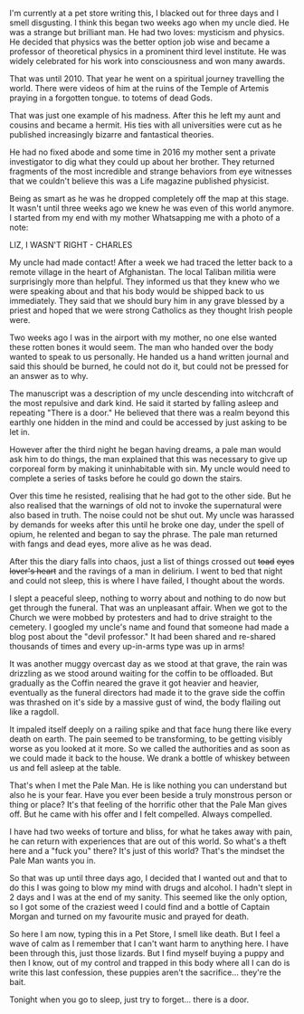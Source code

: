 I'm currently at a pet store writing this, I blacked out for three days and I smell disgusting. I think this began two weeks ago when my uncle died. He was a strange but brilliant man. He had two loves: mysticism and physics. He decided that physics was the better option job wise and became a professor of theoretical physics in a prominent third level institute. He was widely celebrated for his work into consciousness and won many awards.

That was until 2010. That year he went on a spiritual journey travelling the world. There were videos of him at the ruins of the Temple of Artemis praying in a forgotten tongue. to totems of dead Gods.

That was just one example of his madness. After this he left my aunt and cousins and became a hermit. His ties with all universities were cut as he published increasingly bizarre and fantastical theories.

He had no fixed abode and some time in 2016 my mother sent a private investigator to dig what they could up about her brother. They returned fragments of the most incredible and strange behaviors from eye witnesses that we couldn't believe this was a Life magazine published physicist.

Being as smart as he was he dropped completely off the map at this stage. It wasn't until three weeks ago we knew he was even of this world anymore. I started from my end with my mother Whatsapping me with a photo of a note:

LIZ, I WASN'T RIGHT - CHARLES

My uncle had made contact! After a week we had traced the letter back to a remote village in the heart of Afghanistan. The local Taliban militia were surprisingly more than helpful. They informed us that they knew who we were speaking about and that his body would be shipped back to us immediately. They said that we should bury him in any grave blessed by a priest and hoped that we were strong Catholics as they thought Irish people were.

Two weeks ago I was in the airport with my mother, no one else wanted these rotten bones it would seem. The man who handed over the body wanted to speak to us personally. He handed us a hand written journal and said this should be burned, he could not do it, but could not be pressed for an answer as to why.

The manuscript was a description of my uncle descending into witchcraft of the most repulsive and dark kind. He said it started by falling asleep and repeating "There is a door." He believed that there was a realm beyond this earthly one hidden in the mind and could be accessed by just asking to be let in.

However after the third night he began having dreams, a pale man would ask him to do things, the man explained that this was necessary to give up corporeal form by making it uninhabitable with sin. My uncle would need to complete a series of tasks before he could go down the stairs.

Over this time he resisted, realising that he had got to the other side. But he also realised that the warnings of old not to invoke the supernatural were also based in truth. The noise could not be shut out. My uncle was harassed by demands for weeks after this until he broke one day, under the spell of opium, he relented and began to say the phrase. The pale man returned with fangs and dead eyes, more alive as he was dead.

After this the diary falls into chaos, just a list of things crossed out ~~toad~~ ~~eyes~~ ~~lover's heart~~ and the ravings of a man in delirium. I went to bed that night and could not sleep, this is where I have failed, I thought about the words.

I slept a peaceful sleep, nothing to worry about and nothing to do now but get through the funeral. That was an unpleasant affair. When we got to the Church we were mobbed by protesters and had to drive straight to the cemetery. I googled my uncle's name and found that someone had made a blog post about the "devil professor." It had been shared and re-shared thousands of times and every up-in-arms type was up in arms!

It was another muggy overcast day as we stood at that grave, the rain was drizzling as we stood around waiting for the coffin to be offloaded. But gradually as the Coffin neared the grave it got heavier and heavier, eventually as the funeral directors had made it to the grave side the coffin was thrashed on it's side by a massive gust of wind, the body flailing out like a ragdoll.

It impaled itself deeply on a railing spike and that face hung there like every death on earth. The pain seemed to be transforming, to be getting visibly worse as you looked at it more. So we called the authorities and as soon as we could made it back to the house. We drank a bottle of whiskey between us and fell asleep at the table.

That's when I met the Pale Man. He is like nothing you can understand but also he is your fear. Have you ever been beside a truly monstrous person or thing or place? It's that feeling of the horrific other that the Pale Man gives off. But he came with his offer and I felt compelled. Always compelled.

I have had two weeks of torture and bliss, for what he takes away with pain, he can return with experiences that are out of this world. So what's a theft here and a "fuck you" there? It's just of this world? That's the mindset the Pale Man wants you in.

So that was up until three days ago, I decided that I wanted out and that to do this I was going to blow my mind with drugs and alcohol. I hadn't slept in 2 days and I was at the end of my sanity. This seemed like the only option, so I got some of the craziest weed I could find and a bottle of Captain Morgan and turned on my favourite music and prayed for death.

So here I am now, typing this in a Pet Store, I smell like death. But I feel a wave of calm as I remember that I can't want harm to anything here. I have been through this, just those lizards. But I find myself buying a puppy and then I know, out of my control and trapped in this body where all I can do is write this last confession, these puppies aren't the sacrifice... they're the bait.

Tonight when you go to sleep, just try to forget... there is a door.
